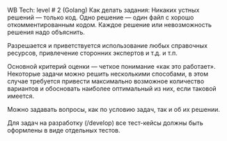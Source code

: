 WB Tech: level # 2 (Golang)
Как делать задания:
Никаких устных решений — только код. Одно решение — один файл с хорошо откомментированным кодом. Каждое решение или невозможность решения надо объяснить.

Разрешается и приветствуется использование любых справочных ресурсов, привлечение сторонних экспертов и т.д. и т.п.

Основной критерий оценки — четкое понимание «как это работает». Некоторые задачи можно решить несколькими способами, в этом случае требуется привести максимально возможное количество вариантов и обосновать наиболее оптимальный из них, если таковой имеется.

Можно задавать вопросы, как по условию задач, так и об их решении.

Для задач на разработку (/develop) все тест-кейсы должны быть оформлены в виде отдельных тестов.